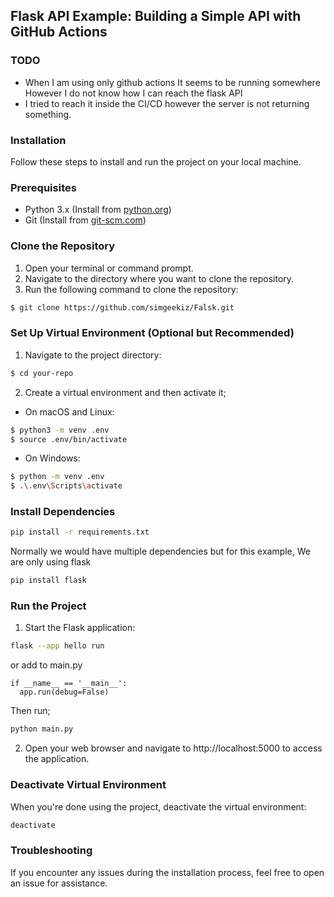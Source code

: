 
## Flask API Example: Building a Simple API with GitHub Actions
### TODO
- When I am using only github actions It seems to be running somewhere However I do not know how I can reach the flask API
- I tried to reach it inside the CI/CD however the server is not returning something.

### Installation
Follow these steps to install and run the project on your local machine.

### Prerequisites

- Python 3.x (Install from [python.org](https://www.python.org/downloads/))
- Git (Install from [git-scm.com](https://git-scm.com/downloads))

### Clone the Repository

1. Open your terminal or command prompt.
2. Navigate to the directory where you want to clone the repository.
3. Run the following command to clone the repository:

  ```bash
  $ git clone https://github.com/simgeekiz/Falsk.git
  ```

### Set Up Virtual Environment (Optional but Recommended)

1. Navigate to the project directory:

  ```bash
  $ cd your-repo
  ```

2. Create a virtual environment and then activate it;

  - On macOS and Linux:
  ```bash
  $ python3 -m venv .env
  $ source .env/bin/activate
  ```

  - On Windows:
  ```bash
  $ python -m venv .env
  $ .\.env\Scripts\activate
  ```

### Install Dependencies

  ```bash
  pip install -r requirements.txt
  ```

  Normally we would have multiple dependencies but for this example, 
  We are only using flask
  
  ```bash
  pip install flask
  ```

### Run the Project

1. Start the Flask application:

  ```bash
  flask --app hello run
  ```

  or add to main.py
  ```
  if __name__ == '__main__':
    app.run(debug=False)
  ```
  Then run;
  ```bash
  python main.py
  ```

2. Open your web browser and navigate to http://localhost:5000 to access the application.

### Deactivate Virtual Environment

When you're done using the project, deactivate the virtual environment:
  ```bash
  deactivate
  ```

### Troubleshooting

If you encounter any issues during the installation process, feel free to open an issue for assistance.